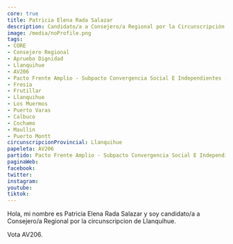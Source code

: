 ```yaml
---
core: true
title: Patricia Elena Rada Salazar
description: Candidato/a a Consejero/a Regional por la Circunscripción de Llanquihue
image: /media/noProfile.png
tags:
- CORE
- Consejero Regional
- Apruebo Dignidad
- Llanquihue
- AV206
- Pacto Frente Amplio - Subpacto Convergencia Social E Independientes - Convergencia Social
- Fresia
- Frutillar
- Llanquihue
- Los Muermos
- Puerto Varas
- Calbuco
- Cochamo
- Maullin
- Puerto Montt
circunscripcionProvincial: Llanquihue
papeleta: AV206
partido: Pacto Frente Amplio - Subpacto Convergencia Social E Independientes - Convergencia Social
paginaWeb:
facebook:
twitter:
instagram:
youtube:
tiktok:
---
```

Hola, mi nombre es Patricia Elena Rada Salazar y soy candidato/a a Consejero/a Regional por la circunscripcion de Llanquihue.

Vota AV206.
